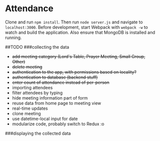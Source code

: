 # Attendance

Clone and run `npm install`. Then run `node server.js` and navigate to 
`localhost:3000`. Before development, start Webpack with `webpack -w` to watch
and build the application. Also ensure that MongoDB is installed and running.

##TODO
###collecting the data
* ~~add meeting category (Lord's Table, Prayer Meeting, Small Group, Other)~~
* ~~delete meeting~~
* ~~authentication to the app, with permissions based on locality?~~
* ~~authentication to database (backend stuff)~~
* ~~enter count of attendance instead of per-person~~
* importing attendees
* filter attendees by typing
* hide meeting information part of form
* reuse data from home page to meeting view
* real-time updates
* clone meeting
* use datetime-local input for date
* modularize code, probably switch to Redux :o

###displaying the collected data
